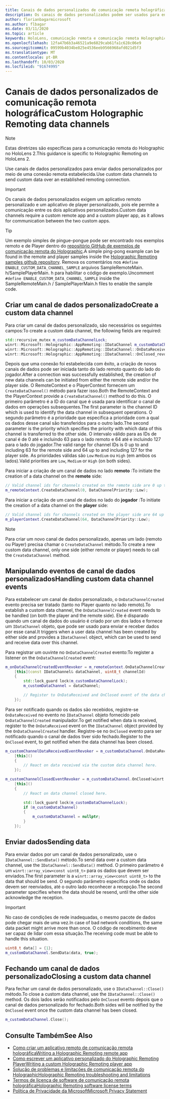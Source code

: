 ```yaml
---
title: Canais de dados personalizados de comunicação remota holográfica
description: Os canais de dados personalizados podem ser usados para enviar dados do usuário pela conexão remota Holographic já estabelecida.
author: florianbagarmicrosoft
ms.author: flbagar
ms.date: 03/11/2020
ms.topic: article
keywords: HoloLens, comunicação remota e comunicação remota Holographic
ms.openlocfilehash: 12fa47b6b3a46521a9e6029cab61fa1c628c06e9
ms.sourcegitcommit: 09599b4034be825e4536eeb9566968afd021d5f3
ms.translationtype: MT
ms.contentlocale: pt-BR
ms.lasthandoff: 10/03/2020
ms.locfileid: "91674995"
---
```

# <a name="custom-holographic-remoting-data-channels"></a><span data-ttu-id="e4962-104">Canais de dados personalizados de comunicação remota holográfica</span><span class="sxs-lookup"><span data-stu-id="e4962-104">Custom Holographic Remoting data channels</span></span>

>[!NOTE]
><span data-ttu-id="e4962-105">Estas diretrizes são específicas para a comunicação remota do Holographic no HoloLens 2.</span><span class="sxs-lookup"><span data-stu-id="e4962-105">This guidance is specific to Holographic Remoting on HoloLens 2.</span></span>

<span data-ttu-id="e4962-106">Use canais de dados personalizados para enviar dados personalizados por meio de uma conexão remota estabelecida.</span><span class="sxs-lookup"><span data-stu-id="e4962-106">Use custom data channels to send custom data over an established remoting connection.</span></span>

>[!IMPORTANT]
><span data-ttu-id="e4962-107">Os canais de dados personalizados exigem um aplicativo remoto personalizado e um aplicativo de player personalizado, pois ele permite a comunicação entre os dois aplicativos personalizados.</span><span class="sxs-lookup"><span data-stu-id="e4962-107">Custom data channels require a custom remote app and a custom player app, as it allows for communication between the two custom apps.</span></span>

>[!TIP]
><span data-ttu-id="e4962-108">Um exemplo simples de pingue-pongue pode ser encontrado nos exemplos remoto e de Player dentro do [repositório GitHub de exemplos de comunicação remota do Holographic](https://github.com/microsoft/MixedReality-HolographicRemoting-Samples).</span><span class="sxs-lookup"><span data-stu-id="e4962-108">A simple ping-pong example can be found in the remote and player samples inside the [Holographic Remoting samples github repository](https://github.com/microsoft/MixedReality-HolographicRemoting-Samples).</span></span> <span data-ttu-id="e4962-109">Remova os comentários nos ```#define ENABLE_CUSTOM_DATA_CHANNEL_SAMPLE``` arquivos SampleRemoteMain. h/SamplePlayerMain. h para habilitar o código de exemplo.</span><span class="sxs-lookup"><span data-stu-id="e4962-109">Uncomment ```#define ENABLE_CUSTOM_DATA_CHANNEL_SAMPLE``` inside the SampleRemoteMain.h / SamplePlayerMain.h files to enable the sample code.</span></span>


## <a name="create-a-custom-data-channel"></a><span data-ttu-id="e4962-110">Criar um canal de dados personalizado</span><span class="sxs-lookup"><span data-stu-id="e4962-110">Create a custom data channel</span></span>


<span data-ttu-id="e4962-111">Para criar um canal de dados personalizado, são necessários os seguintes campos:</span><span class="sxs-lookup"><span data-stu-id="e4962-111">To create a custom data channel, the following fields are required:</span></span>
```cpp
std::recursive_mutex m_customDataChannelLock;
winrt::Microsoft::Holographic::AppRemoting::IDataChannel m_customDataChannel = nullptr;
winrt::Microsoft::Holographic::AppRemoting::IDataChannel::OnDataReceived_revoker m_customChannelDataReceivedEventRevoker;
winrt::Microsoft::Holographic::AppRemoting::IDataChannel::OnClosed_revoker m_customChannelClosedEventRevoker;
```

<span data-ttu-id="e4962-112">Depois que uma conexão foi estabelecida com êxito, a criação de novos canais de dados pode ser iniciada tanto do lado remoto quanto do lado do jogador.</span><span class="sxs-lookup"><span data-stu-id="e4962-112">After a connection was successfully established, the creation of new data channels can be initiated from either the remote side and/or the player side.</span></span> <span data-ttu-id="e4962-113">O RemoteContext e o PlayerContext fornecem um ```CreateDataChannel()``` método para fazer isso.</span><span class="sxs-lookup"><span data-stu-id="e4962-113">Both the RemoteContext and the PlayerContext provide a ```CreateDataChannel()``` method to do this.</span></span> <span data-ttu-id="e4962-114">O primeiro parâmetro é a ID do canal que é usada para identificar o canal de dados em operações subsequentes.</span><span class="sxs-lookup"><span data-stu-id="e4962-114">The first parameter is the channel ID which is used to identify the data channel in subsequent operations.</span></span> <span data-ttu-id="e4962-115">O segundo parâmetro é a prioridade que especifica a prioridade com a qual os dados desse canal são transferidos para o outro lado.</span><span class="sxs-lookup"><span data-stu-id="e4962-115">The second parameter is the priority which specifies the priority with which data of this channel is transferred to the other side.</span></span> <span data-ttu-id="e4962-116">O intervalo válido para as IDs de canal é de 0 até e incluindo 63 para o lado remoto e 64 até e incluindo 127 para o lado do jogador.</span><span class="sxs-lookup"><span data-stu-id="e4962-116">The valid range for channel IDs is 0 up to and including 63 for the remote side and 64 up to and including 127 for the player side.</span></span> <span data-ttu-id="e4962-117">As prioridades válidas são ```Low``` ```Medium``` ou ```High``` (em ambos os lados).</span><span class="sxs-lookup"><span data-stu-id="e4962-117">Valid priorities are ```Low```, ```Medium``` or ```High``` (on both sides).</span></span>

<span data-ttu-id="e4962-118">Para iniciar a criação de um canal de dados no lado **remoto** :</span><span class="sxs-lookup"><span data-stu-id="e4962-118">To initiate the creation of a data channel on the **remote** side:</span></span>
```cpp
// Valid channel ids for channels created on the remote side are 0 up to and including 63
m_remoteContext.CreateDataChannel(0, DataChannelPriority::Low);
```

<span data-ttu-id="e4962-119">Para iniciar a criação de um canal de dados no lado do **jogador** :</span><span class="sxs-lookup"><span data-stu-id="e4962-119">To initiate the creation of a data channel on the **player** side:</span></span>
```cpp
// Valid channel ids for channels created on the player side are 64 up to and including 127
m_playerContext.CreateDataChannel(64, DataChannelPriority::Low);
```

>[!NOTE]
><span data-ttu-id="e4962-120">Para criar um novo canal de dados personalizado, apenas um lado (remoto ou Player) precisa chamar o ```CreateDataChannel``` método.</span><span class="sxs-lookup"><span data-stu-id="e4962-120">To create a new custom data channel, only one side (either remote or player) needs to call the ```CreateDataChannel``` method.</span></span>

## <a name="handling-custom-data-channel-events"></a><span data-ttu-id="e4962-121">Manipulando eventos de canal de dados personalizados</span><span class="sxs-lookup"><span data-stu-id="e4962-121">Handling custom data channel events</span></span>

<span data-ttu-id="e4962-122">Para estabelecer um canal de dados personalizado, o ```OnDataChannelCreated``` evento precisa ser tratado (tanto no Player quanto no lado remoto).</span><span class="sxs-lookup"><span data-stu-id="e4962-122">To establish a custom data channel, the ```OnDataChannelCreated``` event needs to be handled (on both the player and the remote side).</span></span> <span data-ttu-id="e4962-123">Ele é disparado quando um canal de dados do usuário é criado por um dos lados e fornece um ```IDataChannel``` objeto, que pode ser usado para enviar e receber dados por esse canal.</span><span class="sxs-lookup"><span data-stu-id="e4962-123">It triggers when a user data channel has been created by either side and provides a ```IDataChannel``` object, which can be used to send and receive data over this channel.</span></span>

<span data-ttu-id="e4962-124">Para registrar um ouvinte no ```OnDataChannelCreated``` evento:</span><span class="sxs-lookup"><span data-stu-id="e4962-124">To register a listener on the ```OnDataChannelCreated``` event:</span></span>
```cpp
m_onDataChannelCreatedEventRevoker = m_remoteContext.OnDataChannelCreated(winrt::auto_revoke,
    [this](const IDataChannel& dataChannel, uint8_t channelId)
    {
        std::lock_guard lock(m_customDataChannelLock);
        m_customDataChannel = dataChannel;

        // Register to OnDataReceived and OnClosed event of the data channel here, see below...
    });
```

<span data-ttu-id="e4962-125">Para ser notificado quando os dados são recebidos, registre-se ```OnDataReceived``` no evento no ```IDataChannel``` objeto fornecido pelo ```OnDataChannelCreated``` manipulador.</span><span class="sxs-lookup"><span data-stu-id="e4962-125">To get notified when data is received, register to the ```OnDataReceived``` event on the ```IDataChannel``` object provided by the ```OnDataChannelCreated``` handler.</span></span> <span data-ttu-id="e4962-126">Registre-se no ```OnClosed``` evento para ser notificado quando o canal de dados tiver sido fechado.</span><span class="sxs-lookup"><span data-stu-id="e4962-126">Register to the ```OnClosed``` event, to get notified when the data channel has been closed.</span></span>

```cpp
m_customChannelDataReceivedEventRevoker = m_customDataChannel.OnDataReceived(winrt::auto_revoke, 
    [this]()
    {
        // React on data received via the custom data channel here.
    });

m_customChannelClosedEventRevoker = m_customDataChannel.OnClosed(winrt::auto_revoke,
    [this]()
    {
        // React on data channel closed here.

        std::lock_guard lock(m_customDataChannelLock);
        if (m_customDataChannel)
        {
            m_customDataChannel = nullptr;
        }
    });
```

## <a name="sending-data"></a><span data-ttu-id="e4962-127">Enviar dados</span><span class="sxs-lookup"><span data-stu-id="e4962-127">Sending data</span></span>

<span data-ttu-id="e4962-128">Para enviar dados por um canal de dados personalizado, use o ```IDataChannel::SendData()``` método.</span><span class="sxs-lookup"><span data-stu-id="e4962-128">To send data over a custom data channel, use the ```IDataChannel::SendData()``` method.</span></span> <span data-ttu-id="e4962-129">O primeiro parâmetro é um ```winrt::array_view<const uint8_t>``` para os dados que devem ser enviados.</span><span class="sxs-lookup"><span data-stu-id="e4962-129">The first parameter is a ```winrt::array_view<const uint8_t>``` to the data that should be send.</span></span> <span data-ttu-id="e4962-130">O segundo parâmetro especifica onde os dados devem ser reenviados, até o outro lado reconhecer a recepção.</span><span class="sxs-lookup"><span data-stu-id="e4962-130">The second parameter specifies where the data should be resend, until the other side acknowledge the reception.</span></span> 

>[!IMPORTANT]
><span data-ttu-id="e4962-131">No caso de condições de rede inadequadas, o mesmo pacote de dados pode chegar mais de uma vez.</span><span class="sxs-lookup"><span data-stu-id="e4962-131">In case of bad network conditions, the same data packet might arrive more than once.</span></span> <span data-ttu-id="e4962-132">O código de recebimento deve ser capaz de lidar com essa situação.</span><span class="sxs-lookup"><span data-stu-id="e4962-132">The receiving code must be able to handle this situation.</span></span>

```cpp
uint8_t data[] = {1};
m_customDataChannel.SendData(data, true);
```

## <a name="closing-a-custom-data-channel"></a><span data-ttu-id="e4962-133">Fechando um canal de dados personalizado</span><span class="sxs-lookup"><span data-stu-id="e4962-133">Closing a custom data channel</span></span>

<span data-ttu-id="e4962-134">Para fechar um canal de dados personalizado, use o ```IDataChannel::Close()``` método.</span><span class="sxs-lookup"><span data-stu-id="e4962-134">To close a custom data channel, use the ```IDataChannel::Close()``` method.</span></span> <span data-ttu-id="e4962-135">Os dois lados serão notificados pelo ```OnClosed``` evento depois que o canal de dados personalizado for fechado.</span><span class="sxs-lookup"><span data-stu-id="e4962-135">Both sides will be notified by the ```OnClosed``` event once the custom data channel has been closed.</span></span>

```cpp
m_customDataChannel.Close();
```

## <a name="see-also"></a><span data-ttu-id="e4962-136">Consulte Também</span><span class="sxs-lookup"><span data-stu-id="e4962-136">See Also</span></span>
* [<span data-ttu-id="e4962-137">Como criar um aplicativo remoto de comunicação remota holográfica</span><span class="sxs-lookup"><span data-stu-id="e4962-137">Writing a Holographic Remoting remote app</span></span>](holographic-remoting-create-host.md)
* [<span data-ttu-id="e4962-138">Como escrever um aplicativo personalizado do Holographic Remoting Player</span><span class="sxs-lookup"><span data-stu-id="e4962-138">Writing a custom Holographic Remoting player app</span></span>](holographic-remoting-create-player.md)
* [<span data-ttu-id="e4962-139">Solução de problemas e limitações de comunicação remota do Holographic</span><span class="sxs-lookup"><span data-stu-id="e4962-139">Holographic Remoting troubleshooting and limitations</span></span>](holographic-remoting-troubleshooting.md)
* [<span data-ttu-id="e4962-140">Termos de licença de software de comunicação remota holográfica</span><span class="sxs-lookup"><span data-stu-id="e4962-140">Holographic Remoting software license terms</span></span>](https://docs.microsoft.com//legal/mixed-reality/microsoft-holographic-remoting-software-license-terms)
* [<span data-ttu-id="e4962-141">Política de Privacidade da Microsoft</span><span class="sxs-lookup"><span data-stu-id="e4962-141">Microsoft Privacy Statement</span></span>](https://go.microsoft.com/fwlink/?LinkId=521839)
